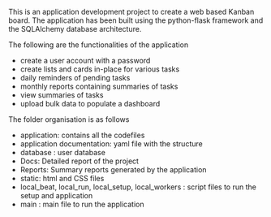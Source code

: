 This is an application development project to create a web based Kanban board. The application has been built 
using the python-flask framework and the SQLAlchemy database architecture. 

The following are the functionalities of the application
- create a user account with a password
- create lists and cards in-place for various tasks
- daily reminders of pending tasks
- monthly reports containing summaries of tasks
- view summaries of tasks
- upload bulk data to populate a dashboard

The folder organisation is as follows
- application: contains all the codefiles
- application documentation: yaml file with the structure
- database : user database
- Docs: Detailed report of the project
- Reports: Summary reports generated by the application
- static: html and CSS files
- local_beat, local_run, local_setup, local_workers : script files to run the setup and application
- main : main file to run the application


